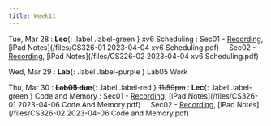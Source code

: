 ```yaml
---
title: Week11
---
```


Tue, Mar 28
: **Lec**{: .label .label-green } xv6 Scheduling
: Sec01 - [Recording](https://usfca.zoom.us/rec/share/XxEErzruqdZjjLFIczBo-tzokwfO80O8WqYfl71bL30w-A7nmcKkQHTC6IsULRrx.7i00uar2ttOQvhYJ?startTime=1680620655000),
          [iPad Notes](/files/CS326-01 2023-04-04 xv6 Scheduling.pdf)
&nbsp; &nbsp;
Sec02 - [Recording](https://usfca.zoom.us/rec/share/FYgx4To6CAxEQMvqmfTzzh16Rb421TGdvqhYlfg8qjdr4QJnSbTp_AgRjbXImauW.MjgzUExojqVmkT1h?startTime=1680644198000),
        [iPad Notes](/files/CS326-02 2023-04-04 xv6 Scheduling.pdf)

Wed, Mar 29
: **Lab**{: .label .label-purple } Lab05 Work

Thu, Mar 30
: **~~Lab05 due~~**{: .label .label-red } ~~11:59pm~~
: **Lec**{: .label .label-green } Code and Memory
: Sec01 - [Recording](https://usfca.zoom.us/rec/share/3vC-ue8RMk23-vTCW7PFsXa1ypBmAluTNvJQFYTtJvi02riIZeIPmA7Df4aY44ql.gXugKKRIG_TDiyg4?startTime=1680793717000),
          [iPad Notes](/files/CS326-01 2023-04-06 Code And Memory.pdf)
&nbsp; &nbsp;
Sec02 - [Recording](https://usfca.zoom.us/rec/share/aL2WrDmw-A1wz1Fd1GH5wMV-y-HeHZSk96u3RaVdzAcLazuak2eZZRpIabw7FvWa.yPxH98Q5s9vW9LIe?startTime=1680817465000),
        [iPad Notes](/files/CS326-02 2023-04-06 Code and Memory.pdf)
